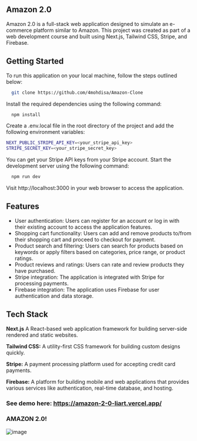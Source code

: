 
## Amazon 2.0

Amazon 2.0 is a full-stack web application designed to simulate an e-commerce platform similar to Amazon. This project was created as part of a web development course and built using Next.js, Tailwind CSS, Stripe, and Firebase.

## Getting Started

To run this application on your local machine, follow the steps outlined below:

```bash
  git clone https://github.com/4mohdisa/Amazon-Clone
```

Install the required dependencies using the following command:

```bash
  npm install
```

Create a .env.local file in the root directory of the project and add the following environment variables:

```bash
NEXT_PUBLIC_STRIPE_API_KEY=<your_stripe_api_key>
STRIPE_SECRET_KEY=<your_stripe_secret_key>

```

You can get your Stripe API keys from your Stripe account.
Start the development server using the following command:

```bash
  npm run dev
```

Visit http://localhost:3000 in your web browser to access the application.


## Features

- User authentication: Users can register for an account or log in with their existing account to access the application features.
- Shopping cart functionality: Users can add and remove products to/from their shopping cart and proceed to checkout for payment.
- Product search and filtering: Users can search for products based on keywords or apply filters based on categories, price range, or product ratings.
- Product reviews and ratings: Users can rate and review products they have purchased.
- Stripe integration: The application is integrated with Stripe for processing payments.
- Firebase integration: The application uses Firebase for user authentication and data storage.


## Tech Stack

**Next.js**  A React-based web application framework for building server-side rendered and static websites.

**Tailwind CSS:** A utility-first CSS framework for building custom designs quickly.

**Stripe:** A payment processing platform used for accepting credit card payments.

**Firebase:** A platform for building mobile and web applications that provides various services like authentication, real-time database, and hosting.




### See demo here: https://amazon-2-0-liart.vercel.app/

### AMAZON 2.0!

![image](https://user-images.githubusercontent.com/84847782/162528926-935d14b5-b374-4a8d-b641-a33b258666d1.png)

